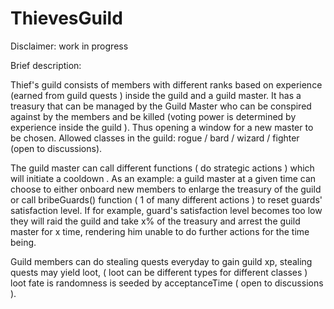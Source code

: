 # ThievesGuild
Disclaimer: work in progress

Brief description:

Thief's guild consists of members with different ranks based on experience (earned from guild quests ) inside the guild and a guild master. It has a treasury that can be managed by the Guild Master who can be conspired against by the members and be killed (voting power is determined by experience inside the guild ). Thus opening a window for a new master to be chosen. Allowed classes in the guild: rogue / bard / wizard / fighter (open to discussions).

The guild master can call different functions ( do strategic actions ) which will initiate a cooldown . As an example: a guild master at a given time can choose to either onboard new members to enlarge the treasury of the guild or call bribeGuards() function ( 1 of many different actions ) to reset guards' satisfaction level. If for example, guard's satisfaction level becomes too low they will raid the guild and take x% of the treasury and arrest the guild master for x time, rendering him unable to do further actions for the time being.

Guild members can do stealing quests everyday to gain guild xp, stealing quests may yield loot, ( loot can be different types for different classes ) loot fate is randomness is seeded by acceptanceTime ( open to discussions ).
